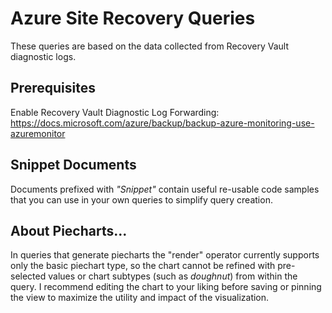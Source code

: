 # Azure Site Recovery Queries

These queries are based on the data collected from Recovery Vault diagnostic logs.

## Prerequisites

Enable Recovery Vault Diagnostic Log Forwarding: <https://docs.microsoft.com/azure/backup/backup-azure-monitoring-use-azuremonitor>

## Snippet Documents

Documents prefixed with *"Snippet"* contain useful re-usable code samples that you can use in your own queries to simplify query creation.

## About Piecharts...

In queries that generate piecharts the "render" operator currently supports only the basic piechart type, so the chart cannot be refined with pre-selected values or chart subtypes (such as *doughnut*) from within the query. I recommend editing the chart to your liking before saving or pinning the view to maximize the utility and impact of the visualization.
